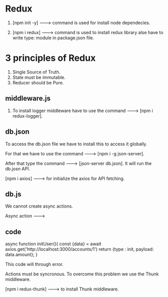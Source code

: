 # Redux

1. [npm init -y] ---> command is used for install node dependecies.

2. [npm i redux] ---> command is used to install redux library alse have to write type: module in package.json file.

# 3 principles of Redux 

1. Single Source of Truth.
2. State must be immutable.
3. Reducer should be Pure.

## middleware.js

1. To install logger middleware have to use the command ---> [npm i redux-logger].

## db.json

To access the db.json file we have to install this to access it globally. 

For that we have to use the command ---> [npm i -g json-server].

After that type the command ---> [json-server db.json]. It will run the db.josn API.

[npm i axios] ---> for initialize the axios for API fetching.

## db.js

We cannot create async actions.

Async action --->

## code
async function initUser(){
    const {data} = await axios.get('http://localhost:3000/accounts/1')
    return {type : init, payload: data.amount};
}

This code will through error.

Actions must be syncronous. To overcome this problem we use the Thunk middleware.

[npm i redux-thunk] ---> to install Thunk middleware.